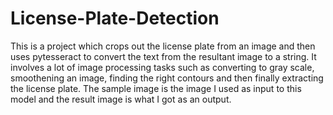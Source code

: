 # License-Plate-Detection
This is a project which crops out the license plate from an image and then uses pytesseract to convert the text from the resultant image to a string. 
It involves a lot of image processing tasks such as converting to gray scale, smoothening an image, finding the right contours and then finally extracting the license plate. 
The sample image is the image I used as input to this model and the result image is what I got as an output. 

